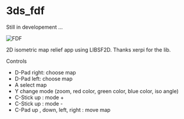 # 3ds_fdf

Still in developement ...

![FDF](https://i.gyazo.com/8815ac2cb66db79fc20212e9bf072ef0.png)

2D isometric map relief app using LIBSF2D. Thanks xerpi for the lib.

Controls

- D-Pad right: choose map
- D-Pad left: choose map
- A select map
- Y change mode (zoom, red color, green color, blue color, iso angle)
- C-Stick up : mode +
- C-Stick up : mode -
- C-Pad up , down, left, right : move map
